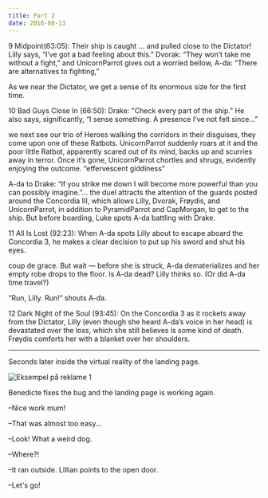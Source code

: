 ```yaml
---
title: Part 2
date: 2016-08-13
---
```

9 Midpoint(63:05):
Their ship is caught ... and pulled close to the Dictator!
Lilly says, “I’ve got a bad feeling about this.”
Dvorak: “They won’t take me without a fight,” and UnicornParrot gives out a worried bellow,
A-da: “There are alternatives to fighting,”

As we near the Dictator, we get a sense of its enormous size for the first time.


10 Bad Guys Close In (66:50):
Drake: "Check every part of the ship." He also says, significantly, “I sense something. A presence I’ve not felt since…”

we next see our trio of Heroes walking the corridors in their disguises, they come upon one of these Ratbots. UnicornParrot suddenly roars at it and the poor little Ratbot, apparently scared out of its mind, backs up and scurries away in terror. Once it’s gone, UnicornParrot chortles and shrugs, evidently enjoying the outcome. “effervescent giddiness”


A-da to Drake: “If you strike me down I will become more powerful than you can possibly imagine.”... the duel attracts the attention of the guards posted around the Concordia III, which allows Lilly, Dvorak, Frøydis, and UnicornParrot, in addition to PyramidParrot and CapMorgan, to get to the ship. But before boarding, Luke spots A-da battling with Drake.


11 All Is Lost (92:23):
When A-da spots Lilly about to escape aboard the Concordia 3, he makes a clear decision to put up his sword and shut his eyes.

coup de grace. But wait — before she is struck, A-da dematerializes and her empty robe drops to the floor. Is A-da dead? Lilly thinks so. (Or did A-da time travel?)

“Run, Lilly. Run!” shouts A-da.

12 Dark Night of the Soul (93:45):
On the Concordia 3 as it rockets away from the Dictator, Lilly (even though she heard A-da’s voice in her head) is devastated over the loss, which she still believes is some kind of death. Frøydis comforts her with a blanket over her shoulders.




-----
Seconds later inside the virtual reality of the landing page.

![Eksempel på reklame 1](1.1-bærekraft-tech-troll-kopi.png)

Benedicte fixes the bug and the landing page is working again.

–Nice work mum!

–That was almost too easy...

–Look! What a weird dog.

–Where?!

–It ran outside. Lillian points to the open door.

–Let's go!